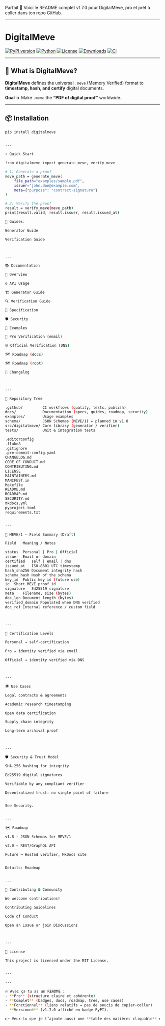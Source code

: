 Parfait 🚀
Voici le README complet v1.7.0 pour DigitalMeve, pro et prêt à coller dans ton repo GitHub.


---

# DigitalMeve

[![PyPI version](https://img.shields.io/pypi/v/digitalmeve.svg)](https://pypi.org/project/digitalmeve/)
[![Python](https://img.shields.io/pypi/pyversions/digitalmeve.svg)](https://pypi.org/project/digitalmeve/)
[![License](https://img.shields.io/github/license/digitalmeve/digitalmeve.svg)](LICENSE)
[![Downloads](https://img.shields.io/pypi/dm/digitalmeve.svg)](https://pypi.org/project/digitalmeve/)
[![CI](https://github.com/digitalmeve/digitalmeve/actions/workflows/ci.yml/badge.svg)](https://github.com/digitalmeve/digitalmeve/actions)

---

## 📖 What is DigitalMeve?

**DigitalMeve** defines the universal `.meve` (Memory Verified) format to  
**timestamp, hash, and certify** digital documents.

**Goal →** Make `.meve` the **“PDF of digital proof”** worldwide.

---

## 📦 Installation

```bash
pip install digitalmeve


---

⚡ Quick Start

from digitalmeve import generate_meve, verify_meve

# 1) Generate a proof
meve_path = generate_meve(
    file_path="examples/sample.pdf",
    issuer="john.doe@example.com",
    meta={"purpose": "contract-signature"}
)

# 2) Verify the proof
result = verify_meve(meve_path)
print(result.valid, result.issuer, result.issued_at)

📘 Guides:

Generator Guide

Verification Guide



---

📚 Documentation

📖 Overview

⚙️ API Usage

🏗 Generator Guide

🔍 Verification Guide

📑 Specification

🛡 Security

🧩 Examples

📧 Pro Verification (email)

🌐 Official Verification (DNS)

🗺 Roadmap (docs)

🗺 Roadmap (root)

📝 Changelog



---

📂 Repository Tree

.github/         CI workflows (quality, tests, publish)
docs/            Documentation (specs, guides, roadmap, security)
examples/        Usage examples
schema/          JSON Schemas (MEVE/1) ← planned in v1.8
src/digitalmeve/ Core library (generator / verifier)
tests/           Unit & integration tests

.editorconfig
.flake8
.gitignore
.pre-commit-config.yaml
CHANGELOG.md
CODE_OF_CONDUCT.md
CONTRIBUTING.md
LICENSE
MAINTAINERS.md
MANIFEST.in
Makefile
README.md
ROADMAP.md
SECURITY.md
mkdocs.yml
pyproject.toml
requirements.txt


---

📝 MEVE/1 – Field Summary (Draft)

Field	Meaning / Notes

status	Personal | Pro | Official
issuer	Email or domain
certified	self | email | dns
issued_at	ISO-8601 UTC timestamp
hash_sha256	Document integrity hash
schema_hash	Hash of the schema
key_id	Public key id (future use)
id	Short MEVE proof id
signature	Ed25519 signature
meta	Filename, size (bytes)
doc_len	Document length (bytes)
verified_domain	Populated when DNS verified
doc_ref	Internal reference / custom field



---

🔑 Certification Levels

Personal → self-certification

Pro → identity verified via email

Official → identity verified via DNS



---

🌍 Use Cases

Legal contracts & agreements

Academic research timestamping

Open data certification

Supply chain integrity

Long-term archival proof



---

🛡 Security & Trust Model

SHA-256 hashing for integrity

Ed25519 digital signatures

Verifiable by any compliant verifier

Decentralized trust: no single point of failure


See Security.


---

🗺 Roadmap

v1.8 → JSON Schemas for MEVE/1

v2.0 → REST/GraphQL API

Future → Hosted verifier, MkDocs site


Details: Roadmap


---

🤝 Contributing & Community

We welcome contributions!

Contributing Guidelines

Code of Conduct

Open an Issue or join Discussions



---

📜 License

This project is licensed under the MIT License.


---

---

🔥 Avec ça tu as un README :  
- **Pro** (structure claire et cohérente)  
- **Complet** (badges, docs, roadmap, tree, use cases)  
- **Fonctionnel** (liens relatifs → pas de soucis de copier-coller)  
- **Versionné** (v1.7.0 affiché en badge PyPI).  

👉 Veux-tu que je t’ajoute aussi une **table des matières cliquable** en haut (TOC automatique) pour un rendu encore plus pro sur GitHub ?

